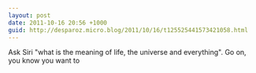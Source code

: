 ```yaml
---
layout: post
date: 2011-10-16 20:56 +1000
guid: http://desparoz.micro.blog/2011/10/16/t125525441573421058.html
---
```

Ask Siri "what is the meaning of life, the universe and everything". Go on, you know you want to
